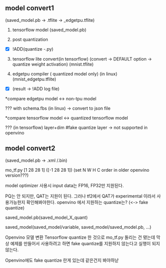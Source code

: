 ## model convert1
(saved_model.pb -> .tflite -> _edgetpu.tflite)

1. tensorflow model
(saved_model.pb)

2. post quantization
- [x] !ADD(quantize -.py)

3. tensorflow lite convert(in tensorflow)
(convert -> DEFAULT option -> quantize weight activation)
(mnist.tflite)

4. edgetpu compiler ( quantized model only) (in linux)
(mnist_edgetpu.tflite)
- [x] (result -> !ADD log file) 

*compare edgetpu model <-> non-tpu model 

??? with schema.fbs (in linux) -> convert to json file 

*compare tensorflow model <-> quantized tensorflow model 

??? (in tensorflow) layer+dim 
#fake quantize layer -> not supported in openvino 

## model convert2
(saved_model.pb -> .xml /.bin)

mo_tf.py [1 28 28 1] ([-1 28 28 1])
(set N W H C order in older openvino version???)

model optimizer 사용시 input data는 FP16, FP32만 지원된다.

PQ는 안 되지만, QAT는 지원이 된다. 그러나 tf2에서 QAT가 experimental 이라서 사용가능한지 확인해봐야한다.
openvino 에서 지원하는 quantize는? (<-> fake quantize)

saved_model.pb(saved_model_X_quant)

saved_model(saved_model/variable, saved_model/saved_model.pb, ...)

Openvino 모델 변환
Tensorflow quantize 한 것으로 mo_tf.py 돌리는 건 됐는데
막상 예제를 만들어서 사용하려고 하면 fake quantize를 지원하지 않는다고
실행이 되지 않는다.

Openvino에도 fake quantize 란게 있는데 같은건지 봐야하낟





